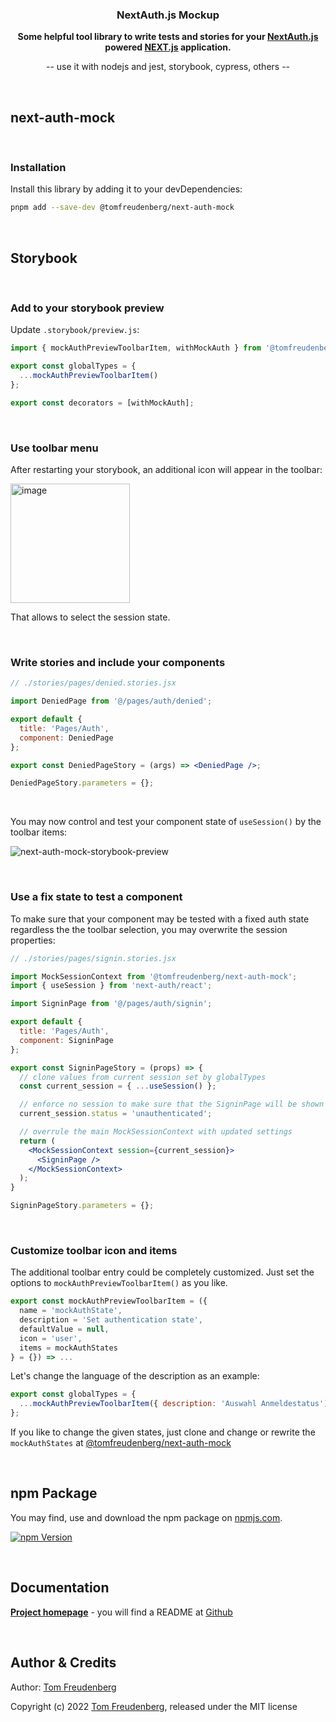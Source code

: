 <h3 align="center">NextAuth.js Mockup</h3>
<p align="center">
  <strong>Some helpful tool library to write tests and stories for your <a href="https://next-auth.js.org/">NextAuth.js</a> powered <a href="https://nextjs.org/">NEXT.js</a> application.</strong>
</p>
<p align="center">
-- use it with nodejs and jest, storybook, cypress, others --
</p>

<br>


## next-auth-mock

<br>


### Installation

Install this library by adding it to your devDependencies:

```bash
pnpm add --save-dev @tomfreudenberg/next-auth-mock
```

<br>


## Storybook

<br>

### Add to your storybook preview

Update `.storybook/preview.js`:

```js
import { mockAuthPreviewToolbarItem, withMockAuth } from '@tomfreudenberg/next-auth-mock/storybook';

export const globalTypes = {
  ...mockAuthPreviewToolbarItem()
};

export const decorators = [withMockAuth];
```

<br>

### Use toolbar menu

After restarting your storybook, an additional icon will appear in the toolbar:

<img width="191" alt="image" src="https://user-images.githubusercontent.com/410087/193901653-12114ea3-9a4c-4d93-ac93-46576a2409e6.png">

That allows to select the session state.

<br>


### Write stories and include your components

```jsx
// ./stories/pages/denied.stories.jsx

import DeniedPage from '@/pages/auth/denied';

export default {
  title: 'Pages/Auth',
  component: DeniedPage
};

export const DeniedPageStory = (args) => <DeniedPage />;

DeniedPageStory.parameters = {};
```

<br>

You may now control and test your component state of `useSession()` by the toolbar items:

![next-auth-mock-storybook-preview](https://user-images.githubusercontent.com/410087/193903296-0c0ba17d-0c81-4034-afb2-36f5214ad5bc.gif)

<br>


### Use a fix state to test a component

To make sure that your component may be tested with a fixed auth state regardless the the toolbar selection, you may overwrite the session properties:

```jsx
// ./stories/pages/signin.stories.jsx

import MockSessionContext from '@tomfreudenberg/next-auth-mock';
import { useSession } from 'next-auth/react';

import SigninPage from '@/pages/auth/signin';

export default {
  title: 'Pages/Auth',
  component: SigninPage
};

export const SigninPageStory = (props) => {
  // clone values from current session set by globalTypes
  const current_session = { ...useSession() };

  // enforce no session to make sure that the SigninPage will be shown (not authenticated)
  current_session.status = 'unauthenticated';

  // overrule the main MockSessionContext with updated settings
  return (
    <MockSessionContext session={current_session}>
      <SigninPage />
    </MockSessionContext>
  );
}

SigninPageStory.parameters = {};
```

<br>


### Customize toolbar icon and items

The additional toolbar entry could be completely customized. Just set the options to `mockAuthPreviewToolbarItem()` as you like.

```js
export const mockAuthPreviewToolbarItem = ({
  name = 'mockAuthState',
  description = 'Set authentication state',
  defaultValue = null,
  icon = 'user',
  items = mockAuthStates
} = {}) => ...
```

Let's change the language of the description as an example:

```js
export const globalTypes = {
  ...mockAuthPreviewToolbarItem({ description: 'Auswahl Anmeldestatus')
};
```

If you like to change the given states, just clone and change or rewrite the `mockAuthStates` at [@tomfreudenberg/next-auth-mock](https://github.com/TomFreudenberg/next-auth-mock/blob/df5f1a55e82fca8a182402b39c1ec216f47758a7/src/index.js#L7-L80)

<br>


## npm Package

You may find, use and download the npm package on [npmjs.com](https://npmjs.com/package/@tomfreudenberg/next-auth-mock).

[![npm Version](https://img.shields.io/npm/v/@tomfreudenberg/next-auth-mock?style=for-the-badge)](https://npmjs.com/package/@tomfreudenberg/next-auth-mock) &nbsp;

<br>


## Documentation

**[Project homepage](https://github.com/TomFreudenberg/next-auth-mock)** - you will find a README at [Github](https://github.com/TomFreudenberg/next-auth-mock)

<br>


## Author & Credits

Author: [Tom Freudenberg](https://about.me/tom.freudenberg)

Copyright (c) 2022 [Tom Freudenberg](https://github.com/TomFreudenberg/), released under the MIT license
